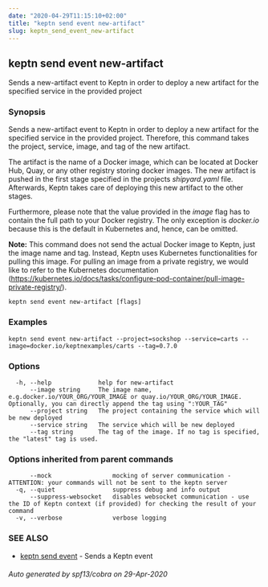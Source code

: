 ```yaml
---
date: "2020-04-29T11:15:10+02:00"
title: "keptn send event new-artifact"
slug: keptn_send_event_new-artifact
---
```

## keptn send event new-artifact

Sends a new-artifact event to Keptn in order to deploy a new artifact for the specified service in the provided project

### Synopsis

Sends a new-artifact event to Keptn in order to deploy a new artifact
for the specified service in the provided project.
Therefore, this command takes the project, service, image, and tag of the new artifact.

The artifact is the name of a Docker image, which can be located at Docker Hub, Quay, or any other registry storing docker images. 
The new artifact is pushed in the first stage specified in the projects *shipyard.yaml* file. Afterwards, Keptn takes care of deploying this new artifact to the other stages.

Furthermore, please note that the value provided in the *image* flag has to contain the full path to your Docker registry. The only exception is *docker.io* because this is the default in Kubernetes and, hence, can be omitted.

**Note:** This command does not send the actual Docker image to Keptn, just the image name and tag. Instead, Keptn uses Kubernetes functionalities for pulling this image.
For pulling an image from a private registry, we would like to refer to the Kubernetes documentation (https://kubernetes.io/docs/tasks/configure-pod-container/pull-image-private-registry/).


```
keptn send event new-artifact [flags]
```

### Examples

```
keptn send event new-artifact --project=sockshop --service=carts --image=docker.io/keptnexamples/carts --tag=0.7.0
```

### Options

```
  -h, --help             help for new-artifact
      --image string     The image name, e.g.docker.io/YOUR_ORG/YOUR_IMAGE or quay.io/YOUR_ORG/YOUR_IMAGE. Optionally, you can directly append the tag using ":YOUR_TAG"
      --project string   The project containing the service which will be new deployed
      --service string   The service which will be new deployed
      --tag string       The tag of the image. If no tag is specified, the "latest" tag is used.
```

### Options inherited from parent commands

```
      --mock                 mocking of server communication - ATTENTION: your commands will not be sent to the keptn server
  -q, --quiet                suppress debug and info output
      --suppress-websocket   disables websocket communication - use the ID of Keptn context (if provided) for checking the result of your command
  -v, --verbose              verbose logging
```

### SEE ALSO

* [keptn send event](../keptn_send_event/)	 - Sends a Keptn event

###### Auto generated by spf13/cobra on 29-Apr-2020
